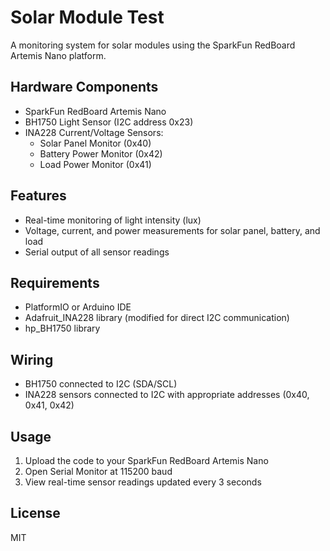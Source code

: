 # Solar Module Test

A monitoring system for solar modules using the SparkFun RedBoard Artemis Nano platform.

## Hardware Components
- SparkFun RedBoard Artemis Nano
- BH1750 Light Sensor (I2C address 0x23)
- INA228 Current/Voltage Sensors:
  - Solar Panel Monitor (0x40)
  - Battery Power Monitor (0x42)
  - Load Power Monitor (0x41)

## Features
- Real-time monitoring of light intensity (lux)
- Voltage, current, and power measurements for solar panel, battery, and load
- Serial output of all sensor readings

## Requirements
- PlatformIO or Arduino IDE
- Adafruit_INA228 library (modified for direct I2C communication)
- hp_BH1750 library

## Wiring
- BH1750 connected to I2C (SDA/SCL)
- INA228 sensors connected to I2C with appropriate addresses (0x40, 0x41, 0x42)

## Usage
1. Upload the code to your SparkFun RedBoard Artemis Nano
2. Open Serial Monitor at 115200 baud
3. View real-time sensor readings updated every 3 seconds

## License
MIT 